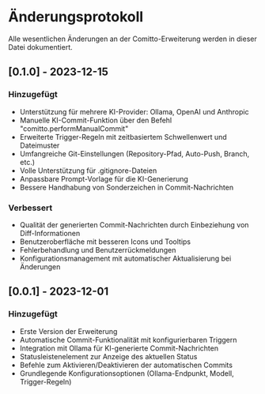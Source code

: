 # Änderungsprotokoll

Alle wesentlichen Änderungen an der Comitto-Erweiterung werden in dieser Datei dokumentiert.

## [0.1.0] - 2023-12-15

### Hinzugefügt
- Unterstützung für mehrere KI-Provider: Ollama, OpenAI und Anthropic
- Manuelle KI-Commit-Funktion über den Befehl "comitto.performManualCommit"
- Erweiterte Trigger-Regeln mit zeitbasiertem Schwellenwert und Dateimuster
- Umfangreiche Git-Einstellungen (Repository-Pfad, Auto-Push, Branch, etc.)
- Volle Unterstützung für .gitignore-Dateien
- Anpassbare Prompt-Vorlage für die KI-Generierung
- Bessere Handhabung von Sonderzeichen in Commit-Nachrichten

### Verbessert
- Qualität der generierten Commit-Nachrichten durch Einbeziehung von Diff-Informationen
- Benutzeroberfläche mit besseren Icons und Tooltips
- Fehlerbehandlung und Benutzerrückmeldungen
- Konfigurationsmanagement mit automatischer Aktualisierung bei Änderungen

## [0.0.1] - 2023-12-01

### Hinzugefügt
- Erste Version der Erweiterung
- Automatische Commit-Funktionalität mit konfigurierbaren Triggern
- Integration mit Ollama für KI-generierte Commit-Nachrichten
- Statusleistenelement zur Anzeige des aktuellen Status
- Befehle zum Aktivieren/Deaktivieren der automatischen Commits
- Grundlegende Konfigurationsoptionen (Ollama-Endpunkt, Modell, Trigger-Regeln) 